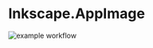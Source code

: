 # Inkscape.AppImage

![example workflow](https://github.com/nx-appbuild-hub/Inkscape.AppImage//actions/workflows/makefile.yml/badge.svg)
